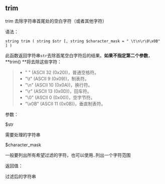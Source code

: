 ## trim

trim 去除字符串首尾处的空白字符（或者其他字符）

语法：

```
string trim ( string $str [, string $character_mask = " \t\n\r\0\x0B" ] )
```

此函数返回字符串`str`去除首尾空白字符后的结果。**如果不指定第二个参数**，**trim\(\)  **将去除这些字符：

> * " " \(ASCII 32 \(0x20\)\)，普通空格符。
> * "\t" \(ASCII 9 \(0x09\)\)，制表符。
> * "\n" \(ASCII 10 \(0x0A\)\)，换行符。
> * "\r" \(ASCII 13 \(0x0D\)\)，回车符。
> * "\0" \(ASCII 0 \(0x00\)\)，空字节符。
> * "\x0B" \(ASCII 11 \(0x0B\)\)，垂直制表符。

参数：

$str

需要处理的字符串

$character\_mask

一般要列出所有希望过滤的字符，也可以使用..列出一个字符范围

返回值：

过滤后的字符串


